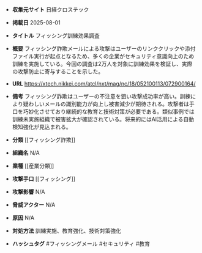 - **収集元サイト**
日経クロステック

- **掲載日**
2025-08-01

- **タイトル**
フィッシング訓練効果調査

- **概要**
フィッシング詐欺メールによる攻撃はユーザーのリンククリックや添付ファイル実行が起点となるため、多くの企業がセキュリティ意識向上のため訓練を実施している。今回の調査は2万人を対象に訓練効果を検証し、実際の攻撃防止に寄与することを示した。

- **URL**
https://xtech.nikkei.com/atcl/nxt/mag/nc/18/052100113/072900164/

- **備考**
フィッシング詐欺はユーザーの不注意を狙い攻撃成功率が高い。訓練により疑わしいメールの識別能力が向上し被害減少が期待される。攻撃者は手口を巧妙化させており継続的な教育と技術対策が必要である。類似事例では訓練未実施組織で被害拡大が確認されている。将来的にはAI活用による自動検知強化が見込まれる。

- **分類**
[[フィッシング詐欺]]

- **組織名**
N/A

- **業種**
[[産業分類]]

- **攻撃手口**
[[フィッシング]]

- **攻撃影響**
N/A

- **脅威アクター**
N/A

- **原因**
N/A

- **対処方法**
訓練実施、教育強化、技術対策強化

- **ハッシュタグ**
#フィッシングメール #セキュリティ #教育
